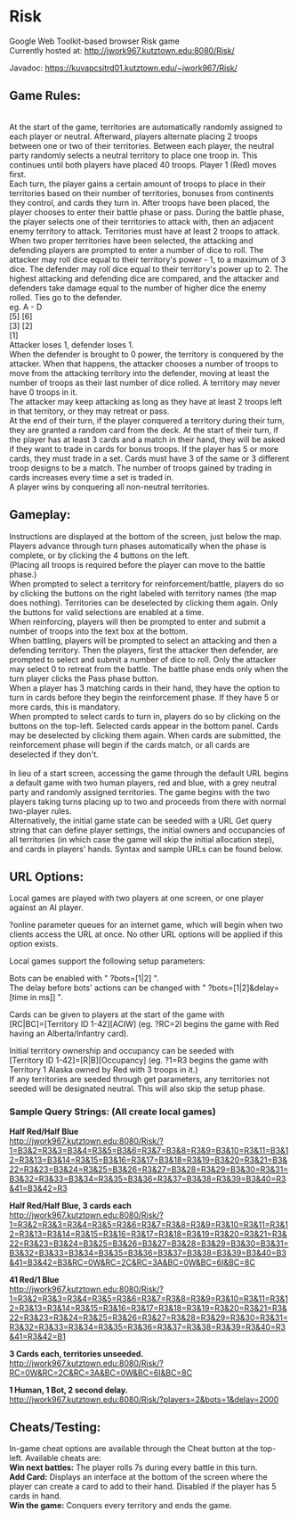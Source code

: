 # Risk
Google Web Toolkit-based browser Risk game<br>
Currently hosted at: http://jwork967.kutztown.edu:8080/Risk/

Javadoc: https://kuvapcsitrd01.kutztown.edu/~jwork967/Risk/

<h2>Game Rules:</h2><br>
    At the start of the game, territories are automatically randomly assigned to each player or neutral. Afterward, players alternate placing 2 troops between one or two of their territories. Between each player, the neutral party randomly selects a neutral territory to place one troop in. This continues until both players have placed 40 troops. Player 1 (Red) moves first.<br>
Each turn, the player gains a certain amount of troops to place in their territories based on their number of territories, bonuses from continents they control, and cards they turn in. After troops have been placed, the player chooses to enter their battle phase or pass. During the battle phase, the player selects one of their territories to attack with, then an adjacent enemy territory to attack. Territories must have at least 2 troops to attack. <br>
When two proper territories have been selected, the attacking and defending players are prompted to enter a number of dice to roll. The attacker may roll dice equal to their territory's power - 1, to a maximum of 3 dice. The defender may roll dice equal to their territory's power up to 2. The highest attacking and defending dice are compared, and the attacker and defenders take damage equal to the number of higher dice the enemy rolled. Ties go to the defender. <br>
eg.  A - D <br>
    [5] [6]<br>
    [3] [2]<br>
    [1]<br>
Attacker loses 1, defender loses 1.<br>
When the defender is brought to 0 power, the territory is conquered by the attacker. When that happens, the attacker chooses a number of troops to move from the attacking territory into the defender, moving at least the number of troops as their last number of dice rolled. A territory may never have 0 troops in it.<br>
The attacker may keep attacking as long as they have at least 2 troops left in that territory, or they may retreat or pass. <br>
At the end of their turn, if the player conquered a territory during their turn, they are granted a random card from the deck. At the start of their turn, if the player has at least 3 cards and a match in their hand, they will be asked if they want to trade in cards for bonus troops. If the player has 5 or more cards, they must trade in a set. Cards must have 3 of the same or 3 different troop designs to be a match. The number of troops gained by trading in cards increases every time a set is traded in. <br>
A player wins by conquering all non-neutral territories.<br>



<h2>Gameplay:</h2>
Instructions are displayed at the bottom of the screen, just below the map.<br>
Players advance through turn phases automatically when the phase is complete, or by clicking the 4 buttons on the left.<br>
    (Placing all troops is required before the player can move to the battle phase.)<br>
When prompted to select a territory for reinforcement/battle, players do so by clicking the buttons on the right labeled with territory names (the map does nothing). Territories can be deselected by clicking them again. Only the buttons for valid selections are enabled at a time.<br>
    When reinforcing, players will then be prompted to enter and submit a number of troops into the text box at the bottom.<br>
    When battling, players will be prompted to select an attacking and then a defending territory. Then the players, first the attacker then defender, are prompted to select and submit a number of dice to roll. Only the attacker may select 0 to retreat from the battle. The battle phase ends only when the turn player clicks the Pass phase button.<br>
When a player has 3 matching cards in their hand, they have the option to turn in cards before they begin the reinforcement phase. If they have 5 or more cards, this is mandatory.<br>
When prompted to select cards to turn in, players do so by clicking on the buttons on the top-left. Selected cards appear in the bottom panel. Cards may be deselected by clicking them again. When cards are submitted, the reinforcement phase will begin if the cards match, or all cards are deselected if they don't.<br>
<br>
In lieu of a start screen, accessing the game through the default URL begins a default game with two human players, red and blue, with a grey neutral party and randomly assigned territories. The game begins with the two players taking turns placing up to two and proceeds from there with normal two-player rules.<br>
Alternatively, the initial game state can be seeded with a URL Get query string that can define player settings, the initial owners and occupancies of all territories (in which case the game will skip the initial allocation step), and cards in players' hands. Syntax and sample URLs can be found below.<br>


<h2>URL Options:</h2>

Local games are played with two players at one screen, or one player against an AI player.<br>

?online parameter queues for an internet game, which will begin when two clients access the URL at once. No other URL options will be applied if this option exists.<br>

Local games support the following setup parameters:<br>

Bots can be enabled with " ?bots=[1|2] ". <br>
The delay before bots' actions can be changed with " ?bots=[1|2]&delay=[time in ms]] ".<br>

Cards can be given to players at the start of the game with<br>
    [RC|BC]=[Territory ID 1-42][ACIW] (eg. ?RC=2I begins the game with Red having an Alberta/Infantry card).<br>
    
Initial territory ownership and occupancy can be seeded with<br>
    [Territory ID 1-42]=[R|B][Occupancy] (eg. ?1=R3 begins the game with Territory 1 Alaska owned by Red with 3 troops in it.)     <br>
    If any territories are seeded through get parameters, any territories not seeded will be designated neutral. This will also skip the setup phase.<br>




<h3>Sample Query Strings: (All create local games)</h3>

**Half Red/Half Blue**<br>
http://jwork967.kutztown.edu:8080/Risk/?1=B3&2=R3&3=B3&4=R3&5=B3&6=R3&7=B3&8=R3&9=B3&10=R3&11=B3&12=R3&13=B3&14=R3&15=B3&16=R3&17=B3&18=R3&19=B3&20=R3&21=B3&22=R3&23=B3&24=R3&25=B3&26=R3&27=B3&28=R3&29=B3&30=R3&31=B3&32=R3&33=B3&34=R3&35=B3&36=R3&37=B3&38=R3&39=B3&40=R3&41=B3&42=R3

**Half Red/Half Blue, 3 cards each**<br>
http://jwork967.kutztown.edu:8080/Risk/?1=R3&2=R3&3=R3&4=R3&5=R3&6=R3&7=R3&8=R3&9=R3&10=R3&11=R3&12=R3&13=R3&14=R3&15=R3&16=R3&17=R3&18=R3&19=R3&20=R3&21=R3&22=R3&23=B3&24=B3&25=B3&26=B3&27=B3&28=B3&29=B3&30=B3&31=B3&32=B3&33=B3&34=B3&35=B3&36=B3&37=B3&38=B3&39=B3&40=B3&41=B3&42=B3&RC=0W&RC=2C&RC=3A&BC=0W&BC=6I&BC=8C

**41 Red/1 Blue**<br>
http://jwork967.kutztown.edu:8080/Risk/?1=R3&2=R3&3=R3&4=R3&5=R3&6=R3&7=R3&8=R3&9=R3&10=R3&11=R3&12=R3&13=R3&14=R3&15=R3&16=R3&17=R3&18=R3&19=R3&20=R3&21=R3&22=R3&23=R3&24=R3&25=R3&26=R3&27=R3&28=R3&29=R3&30=R3&31=R3&32=R3&33=R3&34=R3&35=R3&36=R3&37=R3&38=R3&39=R3&40=R3&41=R3&42=B1

**3 Cards each, territories unseeded.**<br>
http://jwork967.kutztown.edu:8080/Risk/?RC=0W&RC=2C&RC=3A&BC=0W&BC=6I&BC=8C

**1 Human, 1 Bot, 2 second delay.**<br>
http://jwork967.kutztown.edu:8080/Risk/?players=2&bots=1&delay=2000



<h2>Cheats/Testing:</h2>

In-game cheat options are available through the Cheat button at the top-left. Available cheats are:<br>
**Win next battles:** The player rolls 7s during every battle in this turn.<br>
**Add Card:** Displays an interface at the bottom of the screen where the player can create a card to add to their hand. Disabled if the player has 5 cards in hand.<br>
**Win the game:** Conquers every territory and ends the game.<br>
